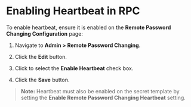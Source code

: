 [title]: # (Enabling Heartbeat in RPC)
[tags]: # (XXX)
[priority]: # (30)

# Enabling Heartbeat in RPC

To enable heartbeat, ensure it is enabled on the **Remote Password Changing Configuration** page:

1.  Navigate to **Admin > Remote Password Changing**. 

1.  Click the **Edit** button.

1.  Click to select the **Enable Heartbeat** check box.

1.  Click the **Save** button.

> **Note:** Heartbeat must also be enabled on the secret template by setting the **Enable Remote Password Changing Heartbeat** setting.
